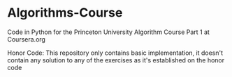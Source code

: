 Algorithms-Course
=================

Code in Python for the Princeton University Algorithm Course Part 1 at Coursera.org

Honor Code: This repository only contains basic implementation, it doesn't contain any solution to any of the exercises as it's established on the honor code
